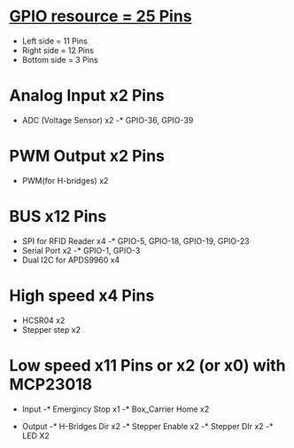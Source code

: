# [GPIO resource = 25 Pins]((https://electropeak.com/learn/full-guide-to-esp32-pinout-reference-what-gpio-pins-should-we-use/))
* Left side = 11 Pins
* Right side = 12 Pins
* Bottom side = 3 Pins

# Analog Input x2 Pins
* ADC (Voltage Sensor) x2
-* GPIO-36, GPIO-39

# PWM Output    x2 Pins
* PWM(for H-bridges) x2

# BUS           x12 Pins
* SPI for RFID Reader   x4
-* GPIO-5, GPIO-18, GPIO-19, GPIO-23
* Serial Port           x2
-* GPIO-1, GPIO-3
* Dual I2C for APDS9960 x4 

# High speed    x4 Pins
* HCSR04       x2
* Stepper step x2 

# Low speed     x11 Pins  or x2 (or x0) with MCP23018
* Input
-* Emergincy Stop    x1
-* Box_Carrier Home  x2

* Output
-* H-Bridges Dir     x2
-* Stepper Enable    x2
-* Stepper DIr       x2
-* LED               X2





